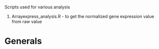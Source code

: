 Scripts used for various analysis

1. Arrayexpress_analysis.R - to get the normalized gene expression value from raw value
# Generals
